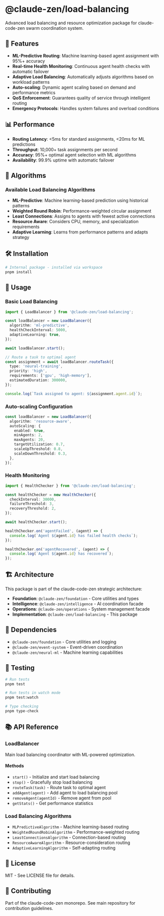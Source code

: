 # @claude-zen/load-balancing

Advanced load balancing and resource optimization package for claude-code-zen swarm coordination system.

## 🚀 Features

- **ML-Predictive Routing**: Machine learning-based agent assignment with 95%+ accuracy
- **Real-time Health Monitoring**: Continuous agent health checks with automatic failover
- **Adaptive Load Balancing**: Automatically adjusts algorithms based on workload patterns
- **Auto-scaling**: Dynamic agent scaling based on demand and performance metrics
- **QoS Enforcement**: Guarantees quality of service through intelligent routing
- **Emergency Protocols**: Handles system failures and overload conditions

## 📊 Performance

- **Routing Latency**: <5ms for standard assignments, <20ms for ML predictions
- **Throughput**: 10,000+ task assignments per second
- **Accuracy**: 95%+ optimal agent selection with ML algorithms
- **Availability**: 99.9% uptime with automatic failover

## 🔧 Algorithms

### Available Load Balancing Algorithms

- **ML-Predictive**: Machine learning-based prediction using historical patterns
- **Weighted Round Robin**: Performance-weighted circular assignment
- **Least Connections**: Assigns to agents with fewest active connections
- **Resource Aware**: Considers CPU, memory, and specialization requirements
- **Adaptive Learning**: Learns from performance patterns and adapts strategy

## 🛠️ Installation

```bash
# Internal package - installed via workspace
pnpm install
```

## 📖 Usage

### Basic Load Balancing

```typescript
import { LoadBalancer } from '@claude-zen/load-balancing';

const loadBalancer = new LoadBalancer({
  algorithm: 'ml-predictive',
  healthCheckInterval: 5000,
  adaptiveLearning: true,
});

await loadBalancer.start();

// Route a task to optimal agent
const assignment = await loadBalancer.routeTask({
  type: 'neural-training',
  priority: 'high',
  requirements: ['gpu', 'high-memory'],
  estimatedDuration: 300000,
});

console.log(`Task assigned to agent: ${assignment.agent.id}`);
```

### Auto-scaling Configuration

```typescript
const loadBalancer = new LoadBalancer({
  algorithm: 'resource-aware',
  autoScaling: {
    enabled: true,
    minAgents: 2,
    maxAgents: 20,
    targetUtilization: 0.7,
    scaleUpThreshold: 0.8,
    scaleDownThreshold: 0.3,
  },
});
```

### Health Monitoring

```typescript
import { HealthChecker } from '@claude-zen/load-balancing';

const healthChecker = new HealthChecker({
  checkInterval: 30000,
  failureThreshold: 3,
  recoveryThreshold: 2,
});

await healthChecker.start();

healthChecker.on('agentFailed', (agent) => {
  console.log(`Agent ${agent.id} has failed health checks`);
});

healthChecker.on('agentRecovered', (agent) => {
  console.log(`Agent ${agent.id} has recovered`);
});
```

## 🏗️ Architecture

This package is part of the claude-code-zen strategic architecture:

- **Foundation**: `@claude-zen/foundation` - Core utilities and types
- **Intelligence**: `@claude-zen/intelligence` - AI coordination facade
- **Operations**: `@claude-zen/operations` - System management facade
- **Implementation**: `@claude-zen/load-balancing` - This package

## 🔗 Dependencies

- `@claude-zen/foundation` - Core utilities and logging
- `@claude-zen/event-system` - Event-driven coordination
- `@claude-zen/neural-ml` - Machine learning capabilities

## 🧪 Testing

```bash
# Run tests
pnpm test

# Run tests in watch mode
pnpm test:watch

# Type checking
pnpm type-check
```

## 📚 API Reference

### LoadBalancer

Main load balancing coordinator with ML-powered optimization.

#### Methods

- `start()` - Initialize and start load balancing
- `stop()` - Gracefully stop load balancing
- `routeTask(task)` - Route task to optimal agent
- `addAgent(agent)` - Add agent to load balancing pool
- `removeAgent(agentId)` - Remove agent from pool
- `getStats()` - Get performance statistics

### Load Balancing Algorithms

- `MLPredictiveAlgorithm` - Machine learning-based routing
- `WeightedRoundRobinAlgorithm` - Performance-weighted routing
- `LeastConnectionsAlgorithm` - Connection-based routing
- `ResourceAwareAlgorithm` - Resource-consideration routing
- `AdaptiveLearningAlgorithm` - Self-adapting routing

## 📄 License

MIT - See LICENSE file for details.

## 🤝 Contributing

Part of the claude-code-zen monorepo. See main repository for contribution guidelines.
